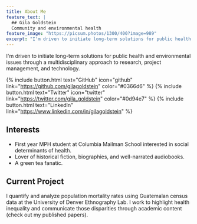 ```yaml
---
title: About Me
feature_text: |
  ## Gila Goldstein
  Community and environmental health
feature_image: "https://picsum.photos/1300/400?image=989"
excerpt: "I'm driven to initiate long-term solutions for public health and environmental issues through a multidisciplinary approach to research, project management, and technology."
---
```


I'm driven to initiate long-term solutions for public health and environmental issues through a multidisciplinary approach to research, project management, and technology.

{% include button.html text="GitHub" icon="github" link="https://github.com/gilagoldstein" color="#0366d6" %} {% include button.html text="Twitter" icon="twitter" link="https://twitter.com/gila_goldstein" color="#0d94e7" %} {% include button.html text="LinkedIn" link="https://www.linkedin.com/in/gilagoldstein" %}

## Interests

- First year MPH student at Columbia Mailman School interested in social determinants of health. 
- Lover of historical fiction, biographies, and well-narrated audiobooks.
- A green tea fanatic.

## Current Project

I quantify and analyze population mortality rates using Guatemalan census data at the University of Denver Ethnography Lab. I work to highlight health inequality and communicate those disparities through academic content (check out my published papers).
